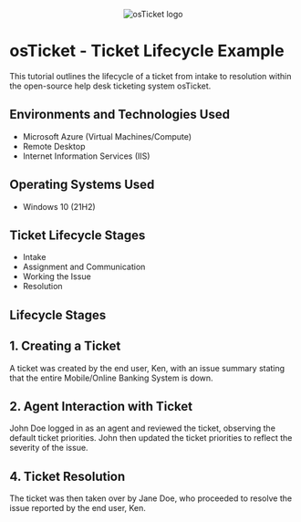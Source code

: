 <p align="center">
<img src="https://i.imgur.com/Clzj7Xs.png" alt="osTicket logo"/>
</p>

<h1>osTicket - Ticket Lifecycle Example</h1>
This tutorial outlines the lifecycle of a ticket from intake to resolution within the open-source help desk ticketing system osTicket.<br />

<h2>Environments and Technologies Used</h2>

- Microsoft Azure (Virtual Machines/Compute)
- Remote Desktop
- Internet Information Services (IIS)

<h2>Operating Systems Used </h2>

- Windows 10</b> (21H2)

<h2>Ticket Lifecycle Stages</h2>

- Intake
- Assignment and Communication
- Working the Issue
- Resolution

<h2>Lifecycle Stages</h2>

<h2>1. Creating a Ticket</h2>
A ticket was created by the end user, Ken, with an issue summary stating that the entire Mobile/Online Banking System is down.

<h2>2. Agent Interaction with Ticket</h2>
John Doe logged in as an agent and reviewed the ticket, observing the default ticket priorities.
John then updated the ticket priorities to reflect the severity of the issue.

<h2>4. Ticket Resolution</h2>
The ticket was then taken over by Jane Doe, who proceeded to resolve the issue reported by the end user, Ken.
